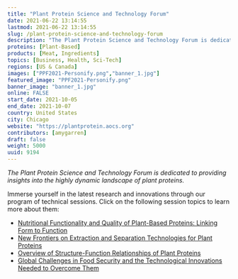 ```yaml
---
title: "Plant Protein Science and Technology Forum"
date: 2021-06-22 13:14:55
lastmod: 2021-06-22 13:14:55
slug: /plant-protein-science-and-technology-forum
description: "The Plant Protein Science and Technology Forum is dedicated to providing insights into the highly dynamic landscape of plant proteins.Immerse yourself in the latest research and innovations through our program of technical sessions. Click on the following session topics to learn more about them:"
proteins: [Plant-Based]
products: [Meat, Ingredients]
topics: [Business, Health, Sci-Tech]
regions: [US & Canada]
images: ["PPF2021-Personify.png","banner_1.jpg"]
featured_image: "PPF2021-Personify.png"
banner_image: "banner_1.jpg"
online: FALSE
start_date: 2021-10-05
end_date: 2021-10-07
country: United States
city: Chicago
website: "https://plantprotein.aocs.org"
contributors: [amygarren]
draft: false
weight: 5000
uuid: 9194
---
```

<p><em>The Plant Protein Science and Technology Forum is dedicated to providing insights into the highly dynamic landscape of plant proteins.</em></p>
<p>Immerse yourself in the latest research and innovations through our program of technical sessions. Click on the following session topics to learn more about them:</p>
<ul>
<li><a href="https://plantprotein.aocs.org/x4240#nutritional">Nutritional Functionality and Quality of Plant-Based Proteins: Linking Form to Function</a></li>
<li><a href="https://plantprotein.aocs.org/x4240#new">New Frontiers on Extraction and Separation Technologies for Plant Proteins</a></li>
<li><a href="https://plantprotein.aocs.org/x4240#overview">Overview of Structure-Function Relationships of Plant Proteins</a></li>
<li><a href="https://plantprotein.aocs.org/x4240#global">Global Challenges in Food Security and the Technological Innovations Needed to Overcome Them</a></li>
</ul>
